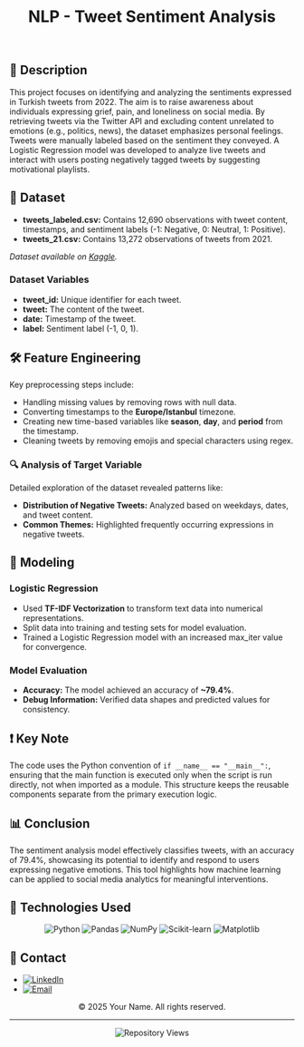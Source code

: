 <h1 align="center">NLP - Tweet Sentiment Analysis</h1>

<br/>

<h2>📝 <strong>Description</strong></h2>
<p>
This project focuses on identifying and analyzing the sentiments expressed in Turkish tweets from 2022. The aim is to raise awareness about individuals expressing grief, pain, and loneliness on social media. By retrieving tweets via the Twitter API and excluding content unrelated to emotions (e.g., politics, news), the dataset emphasizes personal feelings. Tweets were manually labeled based on the sentiment they conveyed. A Logistic Regression model was developed to analyze live tweets and interact with users posting negatively tagged tweets by suggesting motivational playlists.
</p>

<h2>📂 <strong>Dataset</strong></h2>
<ul>
  <li><strong>tweets_labeled.csv:</strong> Contains 12,690 observations with tweet content, timestamps, and sentiment labels (-1: Negative, 0: Neutral, 1: Positive).</li>
  <li><strong>tweets_21.csv:</strong> Contains 13,272 observations of tweets from 2021.</li>
</ul>
<p><em>Dataset available on <a href="https://www.kaggle.com/datasets/vedatgul/nlp-tweets" target="_blank">Kaggle</a>.</em></p>


<h3>Dataset Variables</h3>
<ul>
  <li><strong>tweet_id:</strong> Unique identifier for each tweet.</li>
  <li><strong>tweet:</strong> The content of the tweet.</li>
  <li><strong>date:</strong> Timestamp of the tweet.</li>
  <li><strong>label:</strong> Sentiment label (-1, 0, 1).</li>
</ul>

<h2>🛠️ <strong>Feature Engineering</strong></h2>
<p>
Key preprocessing steps include:
</p>
<ul>
  <li>Handling missing values by removing rows with null data.</li>
  <li>Converting timestamps to the <strong>Europe/Istanbul</strong> timezone.</li>
  <li>Creating new time-based variables like <strong>season</strong>, <strong>day</strong>, and <strong>period</strong> from the timestamp.</li>
  <li>Cleaning tweets by removing emojis and special characters using regex.</li>
</ul>

<h3>🔍 Analysis of Target Variable</h3>
<p>
Detailed exploration of the dataset revealed patterns like:
</p>
<ul>
  <li><strong>Distribution of Negative Tweets:</strong> Analyzed based on weekdays, dates, and tweet content.</li>
  <li><strong>Common Themes:</strong> Highlighted frequently occurring expressions in negative tweets.</li>
</ul>

<h2>🤖 <strong>Modeling</strong></h2>
<h3>Logistic Regression</h3>
<ul>
  <li>Used <strong>TF-IDF Vectorization</strong> to transform text data into numerical representations.</li>
  <li>Split data into training and testing sets for model evaluation.</li>
  <li>Trained a Logistic Regression model with an increased max_iter value for convergence.</li>
</ul>

<h3>Model Evaluation</h3>
<ul>
  <li><strong>Accuracy:</strong> The model achieved an accuracy of <strong>~79.4%</strong>.</li>
  <li><strong>Debug Information:</strong> Verified data shapes and predicted values for consistency.</li>
</ul>

<h2>❗ <strong>Key Note</strong></h2>
<p>
The code uses the Python convention of <code>if __name__ == "__main__":</code>, ensuring that the main function is executed only when the script is run directly, not when imported as a module. This structure keeps the reusable components separate from the primary execution logic.
</p>

<h2>📊 <strong>Conclusion</strong></h2>
<p>
The sentiment analysis model effectively classifies tweets, with an accuracy of 79.4%, showcasing its potential to identify and respond to users expressing negative emotions. This tool highlights how machine learning can be applied to social media analytics for meaningful interventions.
</p>

<h2>🔧 <strong>Technologies Used</strong></h2>
<div align="center">
    <img src="https://img.shields.io/badge/python-3670A0?style=for-the-badge&logo=python&logoColor=ffdd54" alt="Python"/>
    <img src="https://img.shields.io/badge/pandas-150458?style=for-the-badge&logo=pandas&logoColor=white" alt="Pandas"/>
    <img src="https://img.shields.io/badge/numpy-013243?style=for-the-badge&logo=numpy&logoColor=white" alt="NumPy"/>
    <img src="https://img.shields.io/badge/scikit--learn-F7931E?style=for-the-badge&logo=scikitlearn&logoColor=white" alt="Scikit-learn"/>
    <img src="https://img.shields.io/badge/matplotlib-11557C?style=for-the-badge&logo=matplotlib&logoColor=white" alt="Matplotlib"/>
</div>

<h2>📢 <strong>Contact</strong></h2>
<ul>
  <li><a href="https://www.linkedin.com/in/yourusername/" target="_blank"><img src="https://img.shields.io/badge/LinkedIn-%230077B5.svg?logo=linkedin&logoColor=white" alt="LinkedIn"/></a></li>
  <li><a href="mailto:your.email@example.com"><img src="https://img.shields.io/badge/Email-D14836?logo=gmail&logoColor=white" alt="Email"/></a></li>
</ul>

<p align="center">&copy; 2025 Your Name. All rights reserved.</p>

<hr/>

<p align="center">
  <img src="https://komarev.com/ghpvc/?username=ecembayindir&repo=Natural-Language-Processing-Tweet-Sentiments&label=Repository%20views&color=0e75b6&style=flat" alt="Repository Views">
</p>
